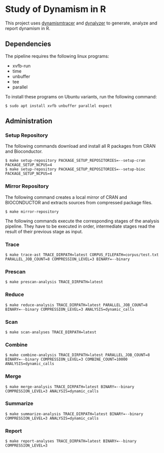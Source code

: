 # Study of Dynamism in R

This project uses [dynamismtracer](https://github.com/PRL-PRG/dynamismtracer "dynamismtracer") and [dynalyzer](https://github.com/PRL-PRG/dynalyzer "dynalyzer") to generate, analyze and report dynamism in R.

## Dependencies

The pipeline requires the following linux programs:
- xvfb-run
- time
- unbuffer
- tee
- parallel

To install these programs on Ubuntu variants, run the following command:
```shell
$ sudo apt install xvfb unbuffer parallel expect
```


## Administration

### Setup Repository

The following commands download and install all R packages from CRAN and Bioconductor.

```shell
$ make setup-repository PACKAGE_SETUP_REPOSITORIES=--setup-cran PACKAGE_SETUP_NCPUS=4
$ make setup-repository PACKAGE_SETUP_REPOSITORIES=--setup-bioc PACKAGE_SETUP_NCPUS=4
```

### Mirror Repository

The following command creates a local mirror of CRAN and BIOCONDUCTOR and extracts sources from compressed package files.

```shell
$ make mirror-repository
```

The following commands execute the corresponding stages of the analysis pipeline.
They have to be executed in order, intermediate stages read the result of their previous stage as input.

### Trace

```shell
$ make trace-ast TRACE_DIRPATH=latest CORPUS_FILEPATH=corpus/test.txt PARALLEL_JOB_COUNT=8 COMPRESSION_LEVEL=3 BINARY=--binary
```

### Prescan

```shell
$ make prescan-analysis TRACE_DIRPATH=latest
```

### Reduce

```shell
$ make reduce-analysis TRACE_DIRPATH=latest PARALLEL_JOB_COUNT=8 BINARY=--binary COMPRESSION_LEVEL=3 ANALYSIS=dynamic_calls
```

### Scan

```shell
$ make scan-analyses TRACE_DIRPATH=latest
```

### Combine

```shell
$ make combine-analysis TRACE_DIRPATH=latest PARALLEL_JOB_COUNT=8 BINARY=--binary COMPRESSION_LEVEL=3 COMBINE_COUNT=10000 ANALYSIS=dynamic_calls
```

### Merge

```shell
$ make merge-analysis TRACE_DIRPATH=latest BINARY=--binary COMPRESSION_LEVEL=3 ANALYSIS=dynamic_calls
```

### Summarize

```shell
$ make summarize-analysis TRACE_DIRPATH=latest BINARY=--binary COMPRESSION_LEVEL=3 ANALYSIS=dynamic_calls
```

### Report

```shell
$ make report-analyses TRACE_DIRPATH=latest BINARY=--binary COMPRESSION_LEVEL=3
```
